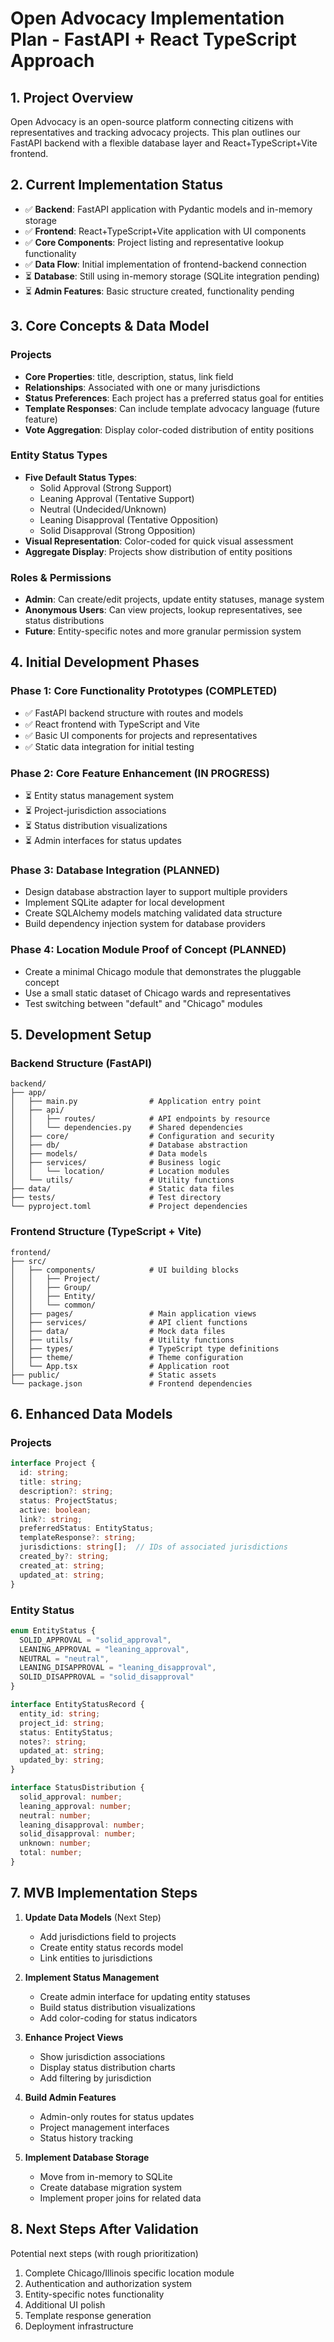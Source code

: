 # Open Advocacy Implementation Plan - FastAPI + React TypeScript Approach

## 1. Project Overview

Open Advocacy is an open-source platform connecting citizens with representatives and tracking advocacy projects. This plan outlines our FastAPI backend with a flexible database layer and React+TypeScript+Vite frontend.

## 2. Current Implementation Status

- ✅ **Backend**: FastAPI application with Pydantic models and in-memory storage
- ✅ **Frontend**: React+TypeScript+Vite application with UI components
- ✅ **Core Components**: Project listing and representative lookup functionality
- ✅ **Data Flow**: Initial implementation of frontend-backend connection
- ⏳ **Database**: Still using in-memory storage (SQLite integration pending)
- ⏳ **Admin Features**: Basic structure created, functionality pending

## 3. Core Concepts & Data Model

### Projects
- **Core Properties**: title, description, status, link field
- **Relationships**: Associated with one or many jurisdictions
- **Status Preferences**: Each project has a preferred status goal for entities
- **Template Responses**: Can include template advocacy language (future feature)
- **Vote Aggregation**: Display color-coded distribution of entity positions

### Entity Status Types
- **Five Default Status Types**:
  - Solid Approval (Strong Support)
  - Leaning Approval (Tentative Support)
  - Neutral (Undecided/Unknown)
  - Leaning Disapproval (Tentative Opposition)
  - Solid Disapproval (Strong Opposition)
- **Visual Representation**: Color-coded for quick visual assessment
- **Aggregate Display**: Projects show distribution of entity positions

### Roles & Permissions
- **Admin**: Can create/edit projects, update entity statuses, manage system
- **Anonymous Users**: Can view projects, lookup representatives, see status distributions
- **Future**: Entity-specific notes and more granular permission system

## 4. Initial Development Phases

### Phase 1: Core Functionality Prototypes (COMPLETED)
- ✅ FastAPI backend structure with routes and models
- ✅ React frontend with TypeScript and Vite
- ✅ Basic UI components for projects and representatives
- ✅ Static data integration for initial testing

### Phase 2: Core Feature Enhancement (IN PROGRESS)
- ⏳ Entity status management system
- ⏳ Project-jurisdiction associations
- ⏳ Status distribution visualizations
- ⏳ Admin interfaces for status updates

### Phase 3: Database Integration (PLANNED)
- Design database abstraction layer to support multiple providers
- Implement SQLite adapter for local development
- Create SQLAlchemy models matching validated data structure
- Build dependency injection system for database providers

### Phase 4: Location Module Proof of Concept (PLANNED)
- Create a minimal Chicago module that demonstrates the pluggable concept
- Use a small static dataset of Chicago wards and representatives
- Test switching between "default" and "Chicago" modules

## 5. Development Setup

### Backend Structure (FastAPI)

```
backend/
├── app/
│   ├── main.py                # Application entry point
│   ├── api/
│   │   ├── routes/            # API endpoints by resource
│   │   └── dependencies.py    # Shared dependencies
│   ├── core/                  # Configuration and security
│   ├── db/                    # Database abstraction
│   ├── models/                # Data models
│   ├── services/              # Business logic
│   │   └── location/          # Location modules
│   └── utils/                 # Utility functions
├── data/                      # Static data files
├── tests/                     # Test directory
└── pyproject.toml             # Project dependencies
```

### Frontend Structure (TypeScript + Vite)

```
frontend/
├── src/
│   ├── components/            # UI building blocks
│   │   ├── Project/
│   │   ├── Group/
│   │   ├── Entity/
│   │   └── common/
│   ├── pages/                 # Main application views
│   ├── services/              # API client functions
│   ├── data/                  # Mock data files
│   ├── utils/                 # Utility functions
│   ├── types/                 # TypeScript type definitions
│   ├── theme/                 # Theme configuration
│   └── App.tsx                # Application root
├── public/                    # Static assets
└── package.json               # Frontend dependencies
```

## 6. Enhanced Data Models

### Projects
```typescript
interface Project {
  id: string;
  title: string;
  description?: string;
  status: ProjectStatus;
  active: boolean;
  link?: string;
  preferredStatus: EntityStatus;
  templateResponse?: string;
  jurisdictions: string[];  // IDs of associated jurisdictions
  created_by?: string;
  created_at: string;
  updated_at: string;
}
```

### Entity Status
```typescript
enum EntityStatus {
  SOLID_APPROVAL = "solid_approval",
  LEANING_APPROVAL = "leaning_approval",
  NEUTRAL = "neutral",
  LEANING_DISAPPROVAL = "leaning_disapproval",
  SOLID_DISAPPROVAL = "solid_disapproval"
}

interface EntityStatusRecord {
  entity_id: string;
  project_id: string;
  status: EntityStatus;
  notes?: string;
  updated_at: string;
  updated_by: string;
}

interface StatusDistribution {
  solid_approval: number;
  leaning_approval: number;
  neutral: number;
  leaning_disapproval: number;
  solid_disapproval: number;
  unknown: number;
  total: number;
}
```

## 7. MVB Implementation Steps

1. **Update Data Models** (Next Step)
   - Add jurisdictions field to projects
   - Create entity status records model
   - Link entities to jurisdictions

2. **Implement Status Management**
   - Create admin interface for updating entity statuses
   - Build status distribution visualizations
   - Add color-coding for status indicators

3. **Enhance Project Views**
   - Show jurisdiction associations
   - Display status distribution charts
   - Add filtering by jurisdiction

4. **Build Admin Features**
   - Admin-only routes for status updates
   - Project management interfaces
   - Status history tracking

5. **Implement Database Storage**
   - Move from in-memory to SQLite
   - Create database migration system
   - Implement proper joins for related data

## 8. Next Steps After Validation

Potential next steps (with rough prioritization)

1. Complete Chicago/Illinois specific location module
2. Authentication and authorization system
3. Entity-specific notes functionality
4. Additional UI polish
5. Template response generation
6. Deployment infrastructure


